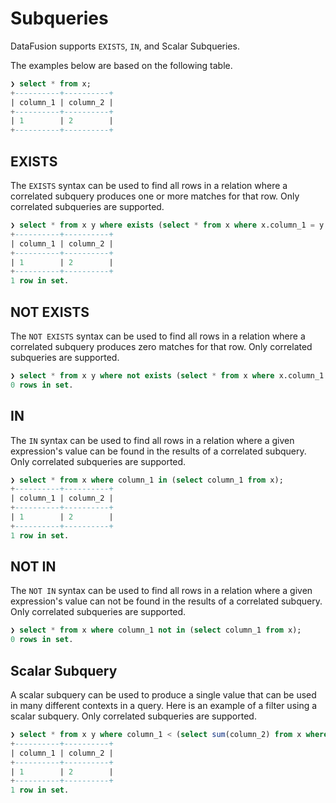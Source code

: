 <!---
  Licensed to the Apache Software Foundation (ASF) under one
  or more contributor license agreements.  See the NOTICE file
  distributed with this work for additional information
  regarding copyright ownership.  The ASF licenses this file
  to you under the Apache License, Version 2.0 (the
  "License"); you may not use this file except in compliance
  with the License.  You may obtain a copy of the License at

    http://www.apache.org/licenses/LICENSE-2.0

  Unless required by applicable law or agreed to in writing,
  software distributed under the License is distributed on an
  "AS IS" BASIS, WITHOUT WARRANTIES OR CONDITIONS OF ANY
  KIND, either express or implied.  See the License for the
  specific language governing permissions and limitations
  under the License.
-->

# Subqueries

DataFusion supports `EXISTS`, `IN`, and Scalar Subqueries.

The examples below are based on the following table.

```sql
❯ select * from x;
+----------+----------+
| column_1 | column_2 |
+----------+----------+
| 1        | 2        |
+----------+----------+
```

## EXISTS

The `EXISTS` syntax can be used to find all rows in a relation where a correlated subquery produces one or more matches
for that row. Only correlated subqueries are supported.

```sql
❯ select * from x y where exists (select * from x where x.column_1 = y.column_1);
+----------+----------+
| column_1 | column_2 |
+----------+----------+
| 1        | 2        |
+----------+----------+
1 row in set.
```

## NOT EXISTS

The `NOT EXISTS` syntax can be used to find all rows in a relation where a correlated subquery produces zero matches
for that row. Only correlated subqueries are supported.

```sql
❯ select * from x y where not exists (select * from x where x.column_1 = y.column_1);
0 rows in set.
```

## IN

The `IN` syntax can be used to find all rows in a relation where a given expression's value can be found in the
results of a correlated subquery. Only correlated subqueries are supported.

```sql
❯ select * from x where column_1 in (select column_1 from x);
+----------+----------+
| column_1 | column_2 |
+----------+----------+
| 1        | 2        |
+----------+----------+
1 row in set.
```

## NOT IN

The `NOT IN` syntax can be used to find all rows in a relation where a given expression's value can not be found in the
results of a correlated subquery. Only correlated subqueries are supported.

```sql
❯ select * from x where column_1 not in (select column_1 from x);
0 rows in set.
```

## Scalar Subquery

A scalar subquery can be used to produce a single value that can be used in many different contexts in a query. Here
is an example of a filter using a scalar subquery. Only correlated subqueries are supported.

```sql
❯ select * from x y where column_1 < (select sum(column_2) from x where x.column_1 = y.column_1);
+----------+----------+
| column_1 | column_2 |
+----------+----------+
| 1        | 2        |
+----------+----------+
1 row in set.
```
